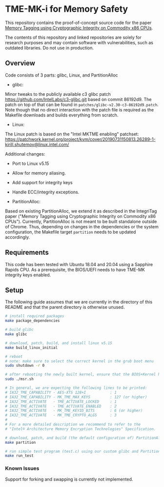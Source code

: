 # TME-MK-i for Memory Safety

This repository contains the proof-of-concept source code for the paper [Memory Tagging using Cryptographic Integrity on Commodity x86 CPUs](https://doi.org/10.1109/EuroSP60621.2024.00024).

The contents of this repository and linked repositories are solely for research purposes and may contain software with vulnerabilities, such as outdated libraries. Do not use in production.

## Overview

Code consists of 3 parts: glibc, Linux, and PartitionAlloc

* glibc: 

Minor tweaks to the publicly available c3 glibc patch https://github.com/IntelLabs/c3-glibc.git based on commit 86192d9.
The patch on top of that can be found in `patches/glibc-v2.30-c3-86192d9.patch`.
Note though that no direct interaction with the patch file is required as the Makefile downloads and builds everything from scratch.

* Linux:

The Linux patch is based on the "Intel MKTME enabling" patchset: https://patchwork.kernel.org/project/kvm/cover/20190731150813.26289-1-kirill.shutemov@linux.intel.com/

Additional changes:
* Port to Linux v5.15
* Allow for memory aliasing.
* Add support for integrity keys
* Handle ECC/integrity exceptions.

* PartitionAlloc:

Based on existing PartitionAlloc, we extend it as described in the IntegriTag paper ("Memory Tagging using Cryptographic Integrity on Commodity x86 CPUs").
Currently, PartitionAlloc is not meant to be built standalone outside of Chrome.
Thus, depending on changes in the dependencies or the system configuration, the Makefile target `partition` needs to be updated accordingly.

## Requirements

This code has been tested with Ubuntu 18.04 and 20.04 using a Sapphire Rapids CPU.
As a prerequisite, the BIOS/UEFI needs to have TME-MK integrity keys enabled.

## Setup

The following guide assumes that we are currently in the directory of this README and that the parent directory is otherwise unused.

```bash
# install required packages
make package_dependencies

# build glibc
make glibc

# download, patch, build, and install linux v5.15
make build_linux_initial

# reboot
# note: make sure to select the correct kernel in the grub boot menu
sudo shutdown -r 0

# after rebooting the newly built kernel, ensure that the BIOS+Kernel have set up the MSRs correctly:
sudo ./msr.sh

# In general, we are expecting the following lines to be printed:
# IA32_TME_CAPABILITY - AES-XTS 128+I           : 1
# IA32_TME_CAPABILITY - MK_TME_MAX_KEYS         : 127 (or higher)
# IA32_TME_ACTIVATE   - TME_ACTIVATE_LOCKED     : 1
# IA32_TME_ACTIVATE   - TME_ACTIVATE_ENABLED    : 2
# IA32_TME_ACTIVATE   - MK_TME_KEYID_BITS       : 6 (or higher)
# IA32_TME_ACTIVATE   - MK_TME_CRYPTO_ALGS      : 3
# 
# For a more detailed description we recommend to refer to the 
# "Intel® Architecture Memory Encryption Technologies" Specification.

# download, patch, and build (the default configuration of) PartitionAlloc
make partition

# run simple test program (test.c) using our custom glibc and PartitionAlloc
make run_test
```

### Known Issues

Support for forking and swapping is currently not implemented.
